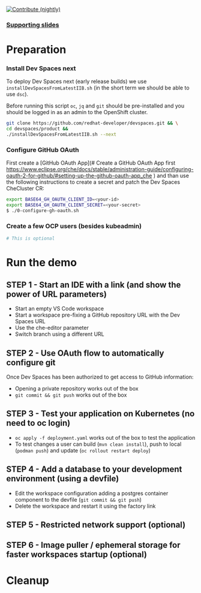 [![Contribute (nightly)](https://img.shields.io/static/v1?label=nightly%20Che&message=for%20maintainers&logo=eclipseche&color=FDB940&labelColor=525C86)](https://che-dogfooding.apps.che-dev.x6e0.p1.openshiftapps.com/#https://github.com/che-incubator/devspaces-demo)

### [Supporting slides](https://docs.google.com/presentation/d/1PUwPsY8TosHMsQT0iMe6zLD4wrd66U_oot2_oSIM9F0/edit?usp=sharing)

# Preparation

### Install Dev Spaces next

To deploy Dev Spaces next (early release builds) we use `installDevSpacesFromLatestIIB.sh` (in the short term we should be able to use `dsc`).

Before running this script `oc`, `jq` and `git` should be pre-installed and you should be logged in as an admin to the OpenShift cluster.

```bash
git clone https://github.com/redhat-developer/devspaces.git && \
cd devspaces/product &&
./installDevSpacesFromLatestIIB.sh --next
```

### Configure GitHub OAuth

First create a [GitHub OAuth App](# Create a GitHub OAuth App first https://www.eclipse.org/che/docs/stable/administration-guide/configuring-oauth-2-for-github/#setting-up-the-github-oauth-app_che
) and than use the following instructions to create a secret and patch the Dev Spaces CheCluster CR:
```bash
export BASE64_GH_OAUTH_CLIENT_ID=<your-id>
export BASE64_GH_OAUTH_CLIENT_SECRET=<your-secret>
$ ./0-configure-gh-oauth.sh
```

### Create a few OCP users (besides kubeadmin)

```bash
# This is optional
```

# Run the demo

## STEP 1 - Start an IDE with a link (and show the power of URL parameters)

- Start an empty VS Code workspace
- Start a workspace pre-fixing a GitHub repository URL with the Dev Spaces URL
- Use the che-editor parameter
- Switch branch using a different URL

## STEP 2 - Use OAuth flow to automatically configure git

Once Dev Spaces has been authorized to get access to GitHub information:

- Opening a private repository works out of the box
- `git commit && git push` works out of the box

## STEP 3 - Test your application on Kubernetes (no need to oc login)

- `oc apply -f deployment.yaml` works out of the box to test the application
- To test changes a user can build (`mvn clean install`), push to local (`podman push`) and update (`oc rollout restart deploy`)  

## STEP 4 - Add a database to your development environment (using a devfile)

- Edit the workspace configuration adding a postgres container component to the devfile (`git commit && git push`)
- Delete the workspace and restart it using the factory link

## STEP 5 - Restricted network support (optional)

## STEP 6 - Image puller / ephemeral storage for faster workspaces startup (optional)

# Cleanup

```
```
